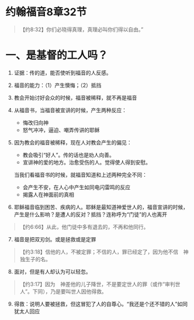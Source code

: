 # 约翰福音8章32节

> 【约8:32】你们必晓得真理，真理必叫你们得以自由。”

# 一、是基督的工人吗？

1. 证据：传的道，能否使听到福音的人反感。
2. 福音的能力：（1）产生懊悔；（2）抵挡
3. 教会开始讨好会众的时候，福音被稀释，就不再是福音
4. 从福音书，当福音被宣讲的时候，产生两种反应：
   - 悔改归向神
   - 怒气冲冲，逼迫、嘲弄传讲的耶稣

5. 因为教会的福音被稀释，现在人对教会产生的偏见：

   - 教会吸引“好人”。传的话也是劝人向善。
   - 宣讲神的爱的地方。治愈受伤的人。觉得使人得到安慰。

   当我们看福音书的时候，就福音知道和上述两种完全不同：

   - 会产生不安，在人心中产生如同电闪雷鸣的反应
   - 揭露人在神面前的真相

6. 耶稣福音临到困苦、疾病的人。耶稣是最知道神爱世人的，福音宣讲的时候，产生是什么影响？是遭人的反对？抵挡？连称呼为“门徒”的人也离开

> 【约6:66】从此，他门徒中多有退去的，不再和他同行。

7. 福音是把双刃剑。或是拯救或是定罪

> 【约3:18】信他的人，不被定罪；不信的人，罪已经定了，因为他不信　神独生子的名。

8. 面对，但是有人却认为可以轻忽。

> 【约3:17】因为　神差他的儿子降世，不是要定世人的罪（或作“审判世人”。下同），乃是要叫世人因他得救。

9. 得救：说明人要被拯救，但这冒犯了人的自尊心。“我还是个还不错的人”如同犹太人回应

